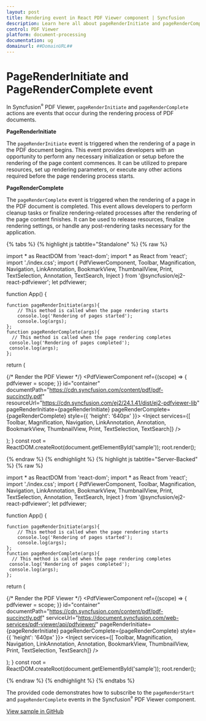 ```yaml
---
layout: post
title: Rendering event in React PDF Viewer component | Syncfusion
description: Learn here all about pageRenderInitiate and pageRenderComplete event in Syncfusion React PDF Viewer component of Syncfusion Essential JS 2 and more.
control: PDF Viewer
platform: document-processing
documentation: ug
domainurl: ##DomainURL##
---
```


# PageRenderInitiate and PageRenderComplete event

In Syncfusion<sup style="font-size:70%">&reg;</sup> PDF Viewer, `pageRenderInitiate` and `pageRenderComplete` actions are events that occur during the rendering process of PDF documents.

**PageRenderInitiate**

The `pageRenderInitiate` event is triggered when the rendering of a page in the PDF document begins. This event provides developers with an opportunity to perform any necessary initialization or setup before the rendering of the page content commences. It can be utilized to prepare resources, set up rendering parameters, or execute any other actions required before the page rendering process starts.

**PageRenderComplete**

The `pageRenderComplete` event is triggered when the rendering of a page in the PDF document is completed. This event allows developers to perform cleanup tasks or finalize rendering-related processes after the rendering of the page content finishes. It can be used to release resources, finalize rendering settings, or handle any post-rendering tasks necessary for the application.

{% tabs %}
{% highlight js tabtitle="Standalone" %}
{% raw %}

import * as ReactDOM from 'react-dom';
import * as React from 'react';
import './index.css';
import { PdfViewerComponent, Toolbar, Magnification, Navigation, LinkAnnotation, BookmarkView,
         ThumbnailView, Print, TextSelection, Annotation, TextSearch, Inject } from '@syncfusion/ej2-react-pdfviewer';
let pdfviewer;

function App() {

    function pageRenderInitiate(args){
        // This method is called when the page rendering starts
        console.log('Rendering of pages started');
        console.log(args);
    };
    function pageRenderComplete(args){
      // This method is called when the page rendering completes
     console.log('Rendering of pages completed');
     console.log(args);
    };
  return (<div>
    <div className='control-section'>
     {/* Render the PDF Viewer */}
      <PdfViewerComponent
        ref={(scope) => { pdfviewer = scope; }}
        id="container"
        documentPath="https://cdn.syncfusion.com/content/pdf/pdf-succinctly.pdf"
        resourceUrl="https://cdn.syncfusion.com/ej2/24.1.41/dist/ej2-pdfviewer-lib"
        pageRenderInitiate={pageRenderInitiate}
        pageRenderComplete={pageRenderComplete}
        style={{ 'height': '640px' }}>
              <Inject services={[ Toolbar, Magnification, Navigation, LinkAnnotation, Annotation,
                                  BookmarkView, ThumbnailView, Print, TextSelection, TextSearch]} />
      </PdfViewerComponent>
    </div>
  </div>
  );
}
const root = ReactDOM.createRoot(document.getElementById('sample'));
root.render(<App />);

{% endraw %}
{% endhighlight %}
{% highlight js tabtitle="Server-Backed" %}
{% raw %}

import * as ReactDOM from 'react-dom';
import * as React from 'react';
import './index.css';
import { PdfViewerComponent, Toolbar, Magnification, Navigation, LinkAnnotation, BookmarkView,
         ThumbnailView, Print, TextSelection, Annotation, TextSearch, Inject } from '@syncfusion/ej2-react-pdfviewer';
let pdfviewer;

function App() {

    function pageRenderInitiate(args){
        // This method is called when the page rendering starts
        console.log('Rendering of pages started');
        console.log(args);
    };
    function pageRenderComplete(args){
      // This method is called when the page rendering completes
     console.log('Rendering of pages completed');
     console.log(args);
    };
  return (<div>
    <div className='control-section'>
     {/* Render the PDF Viewer */}
      <PdfViewerComponent
        ref={(scope) => { pdfviewer = scope; }}
        id="container"
        documentPath="https://cdn.syncfusion.com/content/pdf/pdf-succinctly.pdf"
        serviceUrl="https://document.syncfusion.com/web-services/pdf-viewer/api/pdfviewer/"
        pageRenderInitiate={pageRenderInitiate}
        pageRenderComplete={pageRenderComplete}
        style={{ 'height': '640px' }}>
              <Inject services={[ Toolbar, Magnification, Navigation, LinkAnnotation, Annotation,
                                  BookmarkView, ThumbnailView, Print, TextSelection, TextSearch]} />
      </PdfViewerComponent>
    </div>
  </div>
  );
}
const root = ReactDOM.createRoot(document.getElementById('sample'));
root.render(<App />);

{% endraw %}
{% endhighlight %}
{% endtabs %}

The provided code demonstrates how to subscribe to the `pageRenderStart` and `pageRenderComplete` events in the Syncfusion<sup style="font-size:70%">&reg;</sup> PDF Viewer component.

[View sample in GitHub](https://github.com/SyncfusionExamples/react-pdf-viewer-examples/tree/master/How%20to/PageRenderStarted%20and%20PageRenderCompleted%20event)